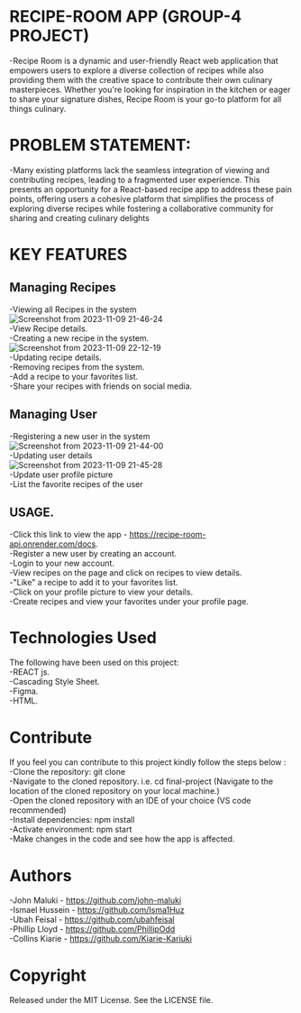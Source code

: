 # RECIPE-ROOM APP (GROUP-4 PROJECT)

-Recipe Room is a dynamic and user-friendly React web application that empowers users to explore a diverse collection of recipes while also providing them with the creative space to contribute their own culinary masterpieces. Whether you're looking for inspiration in the kitchen or eager to share your signature dishes, Recipe Room is your go-to platform for all things culinary.

# PROBLEM STATEMENT:
-Many existing platforms lack the seamless integration of viewing and contributing recipes, leading to a fragmented user experience. This presents an opportunity for a React-based recipe app to address these pain points, offering users a cohesive platform that simplifies the process of exploring diverse recipes while fostering a collaborative community for sharing and creating culinary delights

# KEY FEATURES
## Managing Recipes

-Viewing all Recipes in the system  
![Screenshot from 2023-11-09 21-46-24](https://github.com/Isma1Huz/frontend-final-phase/assets/135106680/aecd0316-e716-44db-a64d-ef4d4101357e)  
-View Recipe details.  
-Creating a new recipe in the system.  
![Screenshot from 2023-11-09 22-12-19](https://github.com/Isma1Huz/frontend-final-phase/assets/135106680/0c1dc036-e98a-4688-86d5-37a7b4e7cdd2)  
-Updating recipe details.  
-Removing recipes from the system.  
-Add a recipe to your favorites list.  
-Share your recipes with friends on social media.  


## Managing User
-Registering a new user in the system  
![Screenshot from 2023-11-09 21-44-00](https://github.com/Isma1Huz/frontend-final-phase/assets/135106680/017d8a9b-8d2c-4a28-b830-269da0ba042f)  
-Updating user details  
![Screenshot from 2023-11-09 21-45-28](https://github.com/Isma1Huz/frontend-final-phase/assets/135106680/3a37502f-4a8e-4add-91a8-30d6e23f3769)  
-Update user profile picture  
-List the favorite recipes of the user  


## USAGE.
-Click this link to view the app - https://recipe-room-api.onrender.com/docs.   
-Register a new user by creating an account.  
-Login to your new account.  
-View recipes on the page and click on recipes to view details.  
-"Like" a recipe to add it to your favorites list.  
-Click on your profile picture to view your details.  
-Create recipes and view your favorites under your profile page.  

# Technologies Used
The following have been used on this project:   
-REACT js.  
-Cascading Style Sheet.  
-Figma.  
-HTML.  

# Contribute
If you feel you can contribute to this project kindly follow the steps below :   
-Clone the repository: git clone [<repository-url>](https://github.com/Isma1Huz/frontend-final-phase/tree/Development)  
-Navigate to the cloned repository. i.e. cd final-project (Navigate to the location of the cloned repository on your local machine.)  
-Open the cloned repository with an IDE of your choice (VS code recommended)  
-Install dependencies: npm install  
-Activate environment:  npm start  
-Make changes in the code and see how the app is affected.  


# Authors
-John Maluki - https://github.com/john-maluki  
-Ismael Hussein - https://github.com/Isma1Huz  
-Ubah Feisal - https://github.com/ubahfeisal  
-Phillip Lloyd - https://github.com/PhillipOdd  
-Collins Kiarie - https://github.com/Kiarie-Kariuki  

# Copyright
Released under the MIT License. See the LICENSE file.
